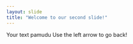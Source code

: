 ```yaml
---
layout: slide
title: "Welcome to our second slide!"
---
```

Your text pamudu
Use the left arrow to go back!
